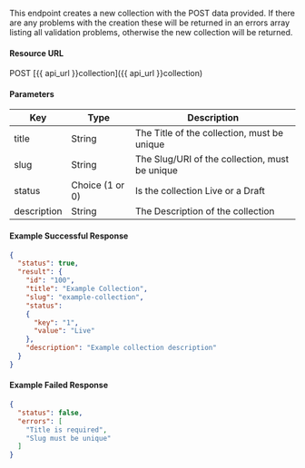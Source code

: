 <!--
@title Create new collection
@author Moltin Ltd
@description Creates a new collection

@sidebar 1
@family Collection
@rate No
@auth Yes
@format JSON
@http POST
@version beta
-->

This endpoint creates a new collection with the POST data provided. If there are any problems with the creation these will be returned in an errors array listing all validation problems, otherwise the new collection will be returned.


#### Resource URL
POST [{{ api_url }}collection]({{ api_url }}collection)


#### Parameters
Key | Type | Description
--- | ---- | -----------
title | String | The Title of the collection, must be unique
slug | String | The Slug/URI of the collection, must be unique
status | Choice (1 or 0) | Is the collection Live or a Draft
description | String | The Description of the collection

<!--code-->
#### Example Successful Response
``` json
{
  "status": true,
  "result": {
    "id": "100",
    "title": "Example Collection",
    "slug": "example-collection",
    "status":
    {
      "key": "1",
      "value": "Live"
    },
    "description": "Example collection description"
  }
}
```


#### Example Failed Response
``` json
{
  "status": false,
  "errors": [
    "Title is required",
    "Slug must be unique"
  ]
}
```
<!--/code-->